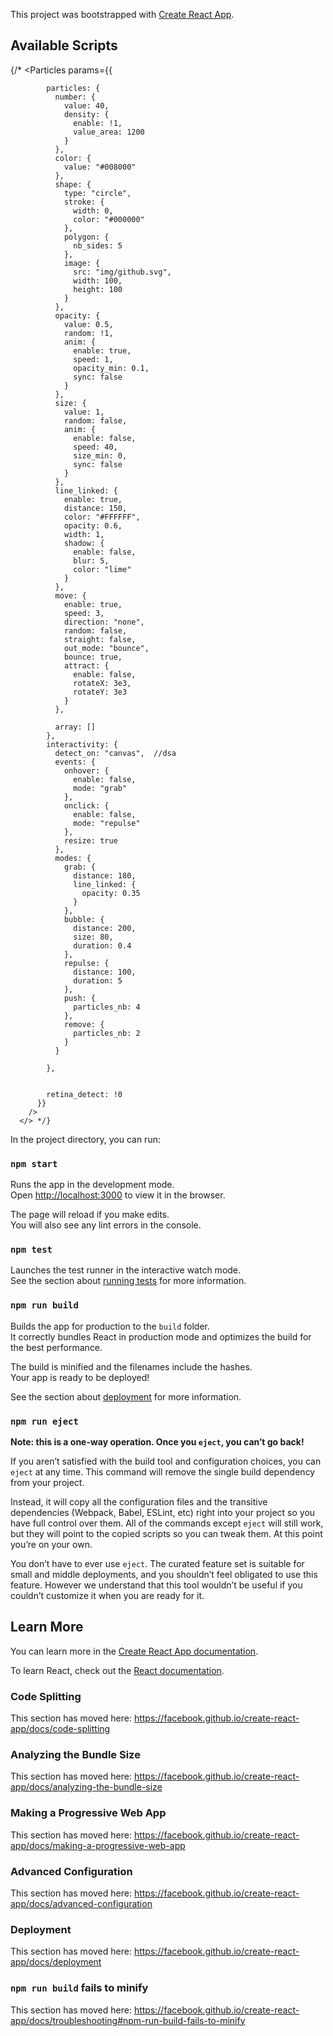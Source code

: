 This project was bootstrapped with [Create React App](https://github.com/facebook/create-react-app).

## Available Scripts

{/* <Particles
          params={{

            particles: {
              number: {
                value: 40,
                density: {
                  enable: !1,
                  value_area: 1200
                }
              },
              color: {
                value: "#008000"
              },
              shape: {
                type: "circle",
                stroke: {
                  width: 0,
                  color: "#000000"
                },
                polygon: {
                  nb_sides: 5
                },
                image: {
                  src: "img/github.svg",
                  width: 100,
                  height: 100
                }
              },
              opacity: {
                value: 0.5,
                random: !1,
                anim: {
                  enable: true,
                  speed: 1,
                  opacity_min: 0.1,
                  sync: false
                }
              },
              size: {
                value: 1,
                random: false,
                anim: {
                  enable: false,
                  speed: 40,
                  size_min: 0,
                  sync: false
                }
              },
              line_linked: {
                enable: true,
                distance: 150,
                color: "#FFFFFF",
                opacity: 0.6,
                width: 1,
                shadow: {
                  enable: false,
                  blur: 5,
                  color: "lime"
                }
              },
              move: {
                enable: true,
                speed: 3,
                direction: "none",
                random: false,
                straight: false,
                out_mode: "bounce",
                bounce: true,
                attract: {
                  enable: false,
                  rotateX: 3e3,
                  rotateY: 3e3
                }
              },

              array: []
            },
            interactivity: {
              detect_on: "canvas",  //dsa
              events: {
                onhover: {
                  enable: false,
                  mode: "grab"
                },
                onclick: {
                  enable: false,
                  mode: "repulse"
                },
                resize: true
              },
              modes: {
                grab: {
                  distance: 180,
                  line_linked: {
                    opacity: 0.35
                  }
                },
                bubble: {
                  distance: 200,
                  size: 80,
                  duration: 0.4
                },
                repulse: {
                  distance: 100,
                  duration: 5
                },
                push: {
                  particles_nb: 4
                },
                remove: {
                  particles_nb: 2
                }
              }

            },


            retina_detect: !0
          }}
        />
      </> */}



In the project directory, you can run:

### `npm start`

Runs the app in the development mode.<br>
Open [http://localhost:3000](http://localhost:3000) to view it in the browser.

The page will reload if you make edits.<br>
You will also see any lint errors in the console.

### `npm test`

Launches the test runner in the interactive watch mode.<br>
See the section about [running tests](https://facebook.github.io/create-react-app/docs/running-tests) for more information.

### `npm run build`

Builds the app for production to the `build` folder.<br>
It correctly bundles React in production mode and optimizes the build for the best performance.

The build is minified and the filenames include the hashes.<br>
Your app is ready to be deployed!

See the section about [deployment](https://facebook.github.io/create-react-app/docs/deployment) for more information.

### `npm run eject`

**Note: this is a one-way operation. Once you `eject`, you can’t go back!**

If you aren’t satisfied with the build tool and configuration choices, you can `eject` at any time. This command will remove the single build dependency from your project.

Instead, it will copy all the configuration files and the transitive dependencies (Webpack, Babel, ESLint, etc) right into your project so you have full control over them. All of the commands except `eject` will still work, but they will point to the copied scripts so you can tweak them. At this point you’re on your own.

You don’t have to ever use `eject`. The curated feature set is suitable for small and middle deployments, and you shouldn’t feel obligated to use this feature. However we understand that this tool wouldn’t be useful if you couldn’t customize it when you are ready for it.

## Learn More

You can learn more in the [Create React App documentation](https://facebook.github.io/create-react-app/docs/getting-started).

To learn React, check out the [React documentation](https://reactjs.org/).

### Code Splitting

This section has moved here: https://facebook.github.io/create-react-app/docs/code-splitting

### Analyzing the Bundle Size

This section has moved here: https://facebook.github.io/create-react-app/docs/analyzing-the-bundle-size

### Making a Progressive Web App

This section has moved here: https://facebook.github.io/create-react-app/docs/making-a-progressive-web-app

### Advanced Configuration

This section has moved here: https://facebook.github.io/create-react-app/docs/advanced-configuration

### Deployment

This section has moved here: https://facebook.github.io/create-react-app/docs/deployment

### `npm run build` fails to minify

This section has moved here: https://facebook.github.io/create-react-app/docs/troubleshooting#npm-run-build-fails-to-minify
